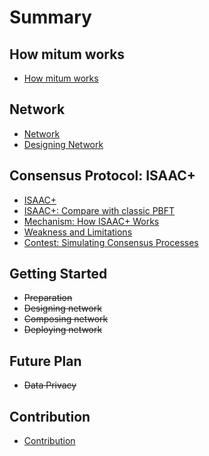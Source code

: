 # Summary

## How mitum works

* [How mitum works](how-mitum-works.md)

## Network

* [Network](network.md)
* [Designing Network](designing-network.md)

## Consensus Protocol: ISAAC+

* [ISAAC+](isaac+-introduction.md)
* [ISAAC+: Compare with classic PBFT](isaac+-compare-with-classic-pbft.md)
* [Mechanism: How ISAAC+ Works](mechanism-how-isaac+-works.md)
* [Weakness and Limitations](weakness-and-limitations.md)
* [Contest: Simulating Consensus Processes](contest.md)

## Getting Started

* ~~Preparation~~
* ~~Designing network~~
* ~~Composing network~~
* ~~Deploying network~~

## Future Plan

* ~~Data Privacy~~

## Contribution

* [Contribution](contribution.md)
